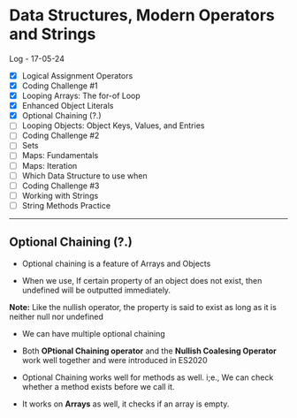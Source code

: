 # Data Structures, Modern Operators and Strings

Log - 17-05-24

- [x] Logical Assignment Operators
- [x] Coding Challenge #1
- [x] Looping Arrays: The for-of Loop
- [x] Enhanced Object Literals
- [x] Optional Chaining (?.)
- [ ] Looping Objects: Object Keys, Values, and Entries
- [ ] Coding Challenge #2
- [ ] Sets
- [ ] Maps: Fundamentals
- [ ] Maps: Iteration
- [ ] Which Data Structure to use when
- [ ] Coding Challenge #3
- [ ] Working with Strings
- [ ] String Methods Practice

---

## Optional Chaining (?.)

- Optional chaining is a feature of Arrays and Objects

- When we use, If certain property of an object does not exist, then undefined will be outputted immediately.

**Note:** Like the nullish operator, the property is said to exist as long as it is neither null nor undefined

- We can have multiple optional chaining

- Both **OPtional Chaining operator** and the **Nullish Coalesing Operator** work well together and were introduced in ES2020

- Optional Chaining works well for methods as well. i;e., We can check whether a method exists before we call it.

- It works on **Arrays** as well, it checks if an array is empty.
